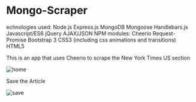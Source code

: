 # Mongo-Scraper
echnologies used:
Node.js
Express.js
MongoDB
Mongoose
Handlebars.js
Javascript/ES6
jQuery
AJAX/JSON
NPM modules:
Cheerio
Request-Promise
Bootstrap 3
CSS3 (including css animations and transitions)
HTML5

This is an app that uses Cheerio to scrape the New York Times US section

![home](https://user-images.githubusercontent.com/45401868/61318391-f5c7e600-a7d2-11e9-9b8c-74226155e39e.png)

Save the Article

![save](https://user-images.githubusercontent.com/45401868/61318458-2019a380-a7d3-11e9-817e-4fed12881047.png)


